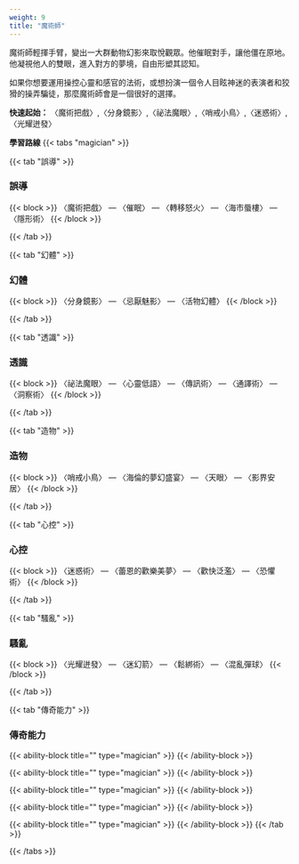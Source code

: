 ```yaml
---
weight: 9
title: "魔術師"
---
```

魔術師輕揮手臂，變出一大群動物幻影來取悅觀眾。他催眠對手，讓他僵在原地。他凝視他人的雙眼，進入對方的夢境，自由形塑其認知。

如果你想要運用操控心靈和感官的法術，或想扮演一個令人目眩神迷的表演者和狡猾的操弄騙徒，那麼魔術師會是一個很好的選擇。

<b>快速起始：</b> 〈魔術把戲〉,〈分身鏡影〉,〈祕法魔眼〉,〈哨戒小鳥〉,〈迷惑術〉,〈光耀迸發〉

<b>學習路線</b>
{{< tabs "magician" >}}

{{< tab "誤導" >}}
<h3 style="color: var(--role-color-magician);">誤導</h3>
{{< block >}}
〈魔術把戲〉 — 〈催眠〉 — 〈轉移怒火〉 — 〈海市蜃樓〉 — 〈隱形術〉
{{< /block >}}

{{< /tab >}}

{{< tab "幻體" >}}
<h3 style="color: var(--role-color-magician);">幻體</h3>
{{< block >}}
〈分身鏡影〉 — 〈忌厭魅影〉 — 〈活物幻體〉
{{< /block >}}

{{< /tab >}}

{{< tab "透識" >}}
<h3 style="color: var(--role-color-magician);">透識</h3>
{{< block >}}
〈祕法魔眼〉 — 〈心靈低語〉 — 〈傳訊術〉 — 〈通譯術〉 — 〈洞察術〉
{{< /block >}}

{{< /tab >}}

{{< tab "造物" >}}
<h3 style="color: var(--role-color-magician);">造物</h3>
{{< block >}}
〈哨戒小鳥〉 — 〈海倫的夢幻盛宴〉 — 〈天眼〉 — 〈影界安居〉
{{< /block >}}

{{< /tab >}}

{{< tab "心控" >}}
<h3 style="color: var(--role-color-magician);">心控</h3>
{{< block >}}
〈迷惑術〉 — 〈蕾恩的歡樂美夢〉 — 〈歡快泛濫〉 — 〈恐懼術〉
{{< /block >}}

{{< /tab >}}

{{< tab "騷亂" >}}
<h3 style="color: var(--role-color-magician);">騷亂</h3>
{{< block >}}
〈光耀迸發〉 — 〈迷幻箭〉 — 〈鬆綁術〉 — 〈混亂彈球〉
{{< /block >}}

{{< /tab >}}

{{< tab "傳奇能力"  >}}
<h3 style="color: var(--role-color-magician);">傳奇能力</h3>

{{< ability-block title="" type="magician" >}}
{{< /ability-block >}}

{{< ability-block title="" type="magician" >}}
{{< /ability-block >}}

{{< ability-block title="" type="magician" >}}
{{< /ability-block >}}

{{< ability-block title="" type="magician" >}}
{{< /ability-block >}}

{{< ability-block title="" type="magician" >}}
{{< /ability-block >}}
{{< /tab >}}

{{< /tabs >}}
